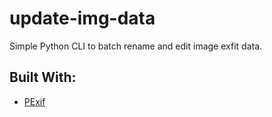 # update-img-data
Simple Python CLI to batch rename and edit image exfit data.

## Built With:
* [PExif](https://github.com/bennoleslie/pexif)
